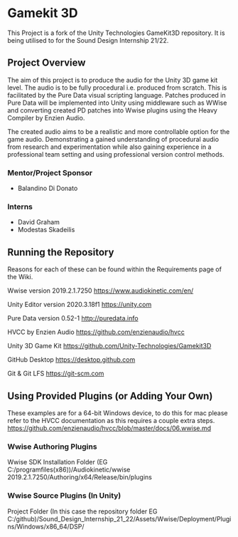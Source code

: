 # Gamekit 3D

This Project is a fork of the Unity Technologies GameKit3D repository. It is being utilised to for the Sound Design Internship 21/22.

## Project Overview
The aim of this project is to produce the audio for the Unity 3D game kit level. The audio is to be fully procedural i.e. produced from scratch. This is facilitated by the Pure Data visual scripting language. Patches produced in Pure Data will be implemented into Unity using middleware such as WWise and converting created PD patches into Wwise plugins using the Heavy Compiler by Enzien Audio.

The created audio aims to be a realistic and more controllable option for the game audio. Demonstrating a gained understanding of procedural audio from research and experimentation while also gaining experience in a professional team setting and using professional version control methods.

### Mentor/Project Sponsor
 - Balandino Di Donato 

### Interns 
 - David Graham
 - Modestas Skadeilis 

## Running the Repository 
Reasons for each of these can be found within the Requirements page of the Wiki. <p>
Wwise version 2019.2.1.7250
https://www.audiokinetic.com/en/

Unity Editor version 2020.3.18f1
https://unity.com

Pure Data version 0.52-1
http://puredata.info

HVCC by Enzien Audio
https://github.com/enzienaudio/hvcc

Unity 3D Game Kit
https://github.com/Unity-Technologies/Gamekit3D

GitHub Desktop
https://desktop.github.com

Git & Git LFS
https://git-scm.com

## Using Provided Plugins (or Adding Your Own)
These examples are for a 64-bit Windows device, to do this for mac please refer to the HVCC documentation as this requires a couple extra steps. https://github.com/enzienaudio/hvcc/blob/master/docs/06.wwise.md

### Wwise Authoring Plugins
Wwise SDK Installation Folder (EG C:/programfiles(x86))/Audiokinetic/wwise 2019.2.1.7250/Authoring/x64/Release/bin/plugins

### Wwise Source Plugins (In Unity)
Project Folder (In this case the repository folder EG C:/github)/Sound_Design_Internship_21_22/Assets/Wwise/Deployment/Plugins/Windows/x86_64/DSP/
